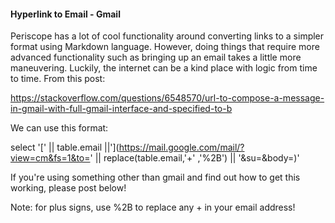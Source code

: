 <h4>Hyperlink to Email - Gmail</h4>


Periscope has a lot of cool functionality around converting links to a simpler format using Markdown language. However, doing things that require more advanced functionality such as bringing up an email takes a little more maneuvering. Luckily, the internet can be a kind place with logic from time to time. From this post:

https://stackoverflow.com/questions/6548570/url-to-compose-a-message-in-gmail-with-full-gmail-interface-and-specified-to-b

We can use this format:

select
  '[' || table.email ||'](https://mail.google.com/mail/?view=cm&fs=1&to=' || replace(table.email,'+'
,'%2B') || '&su=&body=)'


If you're using something other than gmail and find out how to get this working, please post below!

Note: for plus signs, use %2B to replace any + in your email address!